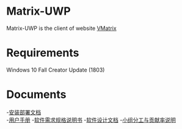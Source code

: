 # Matrix-UWP
Matrix-UWP is the client of website [VMatrix](https://vmatrix.org.cn)

# Requirements
Windows 10 Fall Creator Update (1803)

# Documents
-[安装部署文档](./安装部署说明.md) <br>
-[用户手册](./用户手册.md)
-[软件需求规格说明书](./软件需求规格说明书.md)
-[软件设计文档](./软件设计文档.md)
-[小组分工与贡献率说明](./小组分工与贡献率说明.md)
